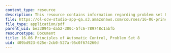 ```yaml
---
content_type: resource
description: This resource contains information regarding problem set 8.
file: https://ol-ocw-studio-app-qa.s3.amazonaws.com/courses/16-06-principles-of-automatic-control-fall-2012/409bd923625e2cb0527a95c0f674260d_MIT16_06F12_ProblemsSet_8.pdf
file_type: application/pdf
parent_uid: be330945-da52-300c-5fc6-789748c1abfb
resourcetype: Document
title: 16.06 Principles of Automatic Control, Problem Set 8
uid: 409bd923-625e-2cb0-527a-95c0f674260d
---
```

